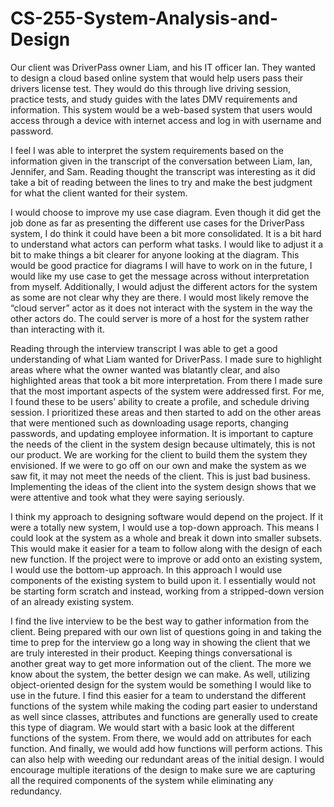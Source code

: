 # CS-255-System-Analysis-and-Design

  Our client was DriverPass owner Liam, and his IT officer Ian. They wanted to design a cloud based online system that would help users pass their drivers license test. They would do this through live driving session, practice tests, and study guides with the lates DMV requirements and information. This system would be a web-based system that users would access through a device with internet access and log in with username and password.
  
  I feel I was able to interpret the system requirements based on the information given in the transcript of the conversation between Liam, Ian, Jennifer, and Sam. Reading thought the transcript was interesting as it did take a bit of reading between the lines to try and make the best judgment for what the client wanted for their system.
  
  I would choose to improve my use case diagram. Even though it did get the job done as far as presenting the different use cases for the DriverPass system, I do think it could have been a bit more consolidated. It is a bit hard to understand what actors can perform what tasks. I would  like to adjust it a bit to make things a bit clearer for anyone looking at the diagram. This would be good practice for diagrams I will have to work on in the future, I would like my use case to get the message across without interpretation from myself. Additionally, I would adjust the different actors for the system as some are not clear why they are there. I would most likely remove the “cloud server” actor as it does not interact with the system in the way the other actors do. The could server is more of a host for the system rather than interacting with it.
  
  Reading through the interview transcript I was able to get a good understanding of  what Liam wanted for DriverPass. I made sure to highlight areas where what the owner wanted was blatantly clear, and also highlighted areas that took a bit more interpretation. From there I made sure that the most important aspects of the system were addressed first. For me, I found these to be users’ ability to create a profile, and schedule driving session. I prioritized these areas and then started to add on the other areas that were mentioned such as downloading usage reports, changing passwords, and updating employee information. It is important to capture the needs of the client in the system design because ultimately, this is not our product. We are working for the client to build them the system they envisioned. If we were to go off on our own and make the system as we saw fit, it may not meet the needs of the client. This is just bad business. Implementing the ideas of the client into the system design shows that we were attentive and took what they were saying seriously. 
  
  I think my approach to designing software would depend on the project. If it were a totally new system, I would use a top-down approach. This means I could look at the system as a whole and break it down into smaller subsets. This would make it easier for a team to follow along with the design of each new function. If the project were to improve or add onto an existing system, I would use the bottom-up approach. In this approach I would use components of the existing system to build upon it. I essentially would not be starting form scratch and instead, working from a stripped-down version of an already existing system. 
  
  I find the live interview to be the best way to gather information from the client. Being prepared with our own list of questions going in and taking the time to prep for the interview go a long way in showing the client that we are truly interested in their product. Keeping things conversational is another great way to get more information out of the client. The more we know about the system, the better design we can make. As well, utilizing object-oriented design for the system would be something I would like to use in the future. I find this easier for a team to understand the different functions of the system while making the coding part easier to understand as well since classes, attributes and functions are generally used to create this type of diagram. We would start with a basic look at the different functions of the system. From there, we would add on attributes for each function. And finally, we would add how functions will perform actions. This can also help  with weeding our redundant areas of the initial design. I would encourage multiple iterations of the design to make sure we are capturing all the required components of the system while eliminating any redundancy.

